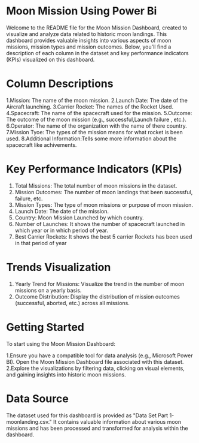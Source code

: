 # Moon Mission Using Power Bi
Welcome to the README file for the Moon Mission Dashboard, created to visualize and analyze data related to historic moon landings. This dashboard provides valuable insights into various aspects of moon missions, mission types and mission outcomes. Below, you'll find a description of each column in the dataset and key performance indicators (KPIs) visualized on this dashboard.
# Column Descriptions
1.Mission: The name of the moon mission.
2.Launch Date: The date of the Aircraft launching.
3.Carrier Rocket: The names of the Rocket Used.
4.Spacecraft: The name of the spacecraft used for the mission.
5.Outcome: The outcome of the moon mission (e.g., successful,Launch failure , etc.).
6.Operator: The name of the organization with the name of there country.
7.Mission Tyoe: The types of the mission means for what rocket is been used. 
8.Additional Information:Tells some more information about the spacecraft like achivements.

# Key Performance Indicators (KPIs)
1. Total Missions: The total number of moon missions in the dataset.
2. Mission Outcomes: The number of moon landings that been successful, failure, etc.
3. Mission Types: The type of moon missions or purpose of moon mission.
4. Launch Date: The date of the mission.
5. Country: Moon Mission Launched by which country.
6. Number of Launches: It shows the number of spacecraft launched in which year or in which period of year.
7. Best Carrier Rockets: It shows the best 5 carrier Rockets has been used in that period of year

# Trends Visualization
1. Yearly Trend for Missions: Visualize the trend in the number of moon missions on a yearly basis.
2. Outcome Distribution: Display the distribution of mission outcomes (successful, aborted, etc.) across all missions.
   
# Getting Started
To start using the Moon Mission Dashboard:

1.Ensure you have a compatible tool for data analysis (e.g., Microsoft Power BI).
Open the Moon Mission Dashboard file associated with this dataset.
2.Explore the visualizations by filtering data, clicking on visual elements, and gaining insights into historic moon missions.

# Data Source

The dataset used for this dashboard is provided as "Data Set Part 1-moonlanding.csv." It contains valuable information about various moon missions and has been processed and transformed for analysis within the dashboard.
   




